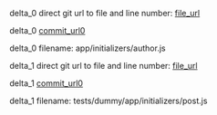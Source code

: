 delta_0 direct git url to file and line number: [file_url](https://www.github.com/oliverbarnes/old-participate-client/commit/0fc9a55ca72ec4aaa97e7efc0bb88f6d862459e8/#diff-93e5bdab31bbc01fedc909793f816507c43c9e2f2024d3688e34b9363a681516L6)

delta_0 [commit_url0](https://www.github.com/oliverbarnes/old-participate-client/commit/0fc9a55ca72ec4aaa97e7efc0bb88f6d862459e8)

delta_0 filename: app/initializers/author.js



delta_1 direct git url to file and line number: [file_url](https://www.github.com/pixelhandler/ember-jsonapi-resources/commit/bb0388a0b361c11e7003c8833065b0ae0aae3c7a/#diff-cd10a4e6196f7fa25db097ece651b2dbf407376e15692871f30cf0b16f3ecc00L6)

delta_1 [commit_url0](https://www.github.com/pixelhandler/ember-jsonapi-resources/commit/bb0388a0b361c11e7003c8833065b0ae0aae3c7a)

delta_1 filename: tests/dummy/app/initializers/post.js




